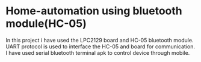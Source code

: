 # Home-automation using bluetooth module(HC-05)
In this project i have used the LPC2129 board and HC-05 bluetooth module.
UART protocol is used to interface the HC-05 and board for communication.
I have used serial bluetooth terminal apk to control device through mobile. 

